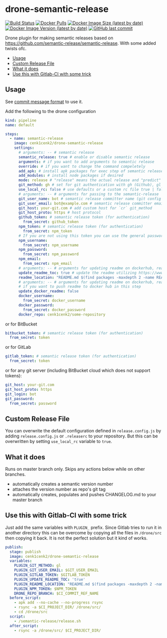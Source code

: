 # drone-semantic-release

[![Build Status](https://drone.kilic.dev/api/badges/cenk1cenk2/drone-semantic-release/status.svg)](https://drone.kilic.dev/cenk1cenk2/drone-semantic-release)
[![Docker Pulls](https://img.shields.io/docker/pulls/cenk1cenk2/drone-semantic-release)](https://hub.docker.com/repository/docker/cenk1cenk2/drone-semantic-release)
[![Docker Image Size (latest by date)](https://img.shields.io/docker/image-size/cenk1cenk2/drone-semantic-release)](https://hub.docker.com/repository/docker/cenk1cenk2/drone-semantic-release)
[![Docker Image Version (latest by date)](https://img.shields.io/docker/v/cenk1cenk2/drone-semantic-release)](https://hub.docker.com/repository/docker/cenk1cenk2/drone-semantic-release)
[![GitHub last commit](https://img.shields.io/github/last-commit/cenk1cenk2/drone-semantic-release)](https://github.com/cenk1cenk2/drone-semantic-release)

Drone plugin for making semantic releases based on https://github.com/semantic-release/semantic-release. With some added twists ofc.

<!-- toc -->

- [Usage](#usage)
- [Custom Release File](#custom-release-file)
- [What it does](#what-it-does)
- [Use this with Gitlab-CI with some trick](#use-this-with-gitlab-ci-with-some-trick)

<!-- tocstop -->

## Usage

See [commit message format](https://github.com/semantic-release/semantic-release#commit-message-format) to use it.

Add the following to the drone configuration

```yml
kind: pipeline
name: default

steps:
  - name: semantic-release
    image: cenk1cenk2/drone-semantic-release
    settings:
      # arguments: -- # semantic release
      semantic_release: true # enable or disable semantic release
      arguments: # if you want to add arguments to semantic release
      override: # if you want to change the command compeletely
      add_apk: # install apk packages for exec step of semantic release
      add_modules: # install node packages if desired
      mode: release # "release" means the actual release and "predict" means to generate the version in dry run to use it e.g. before build
      git_method: gh # set for git authentication with gh (Github), gl (GitLab), bb (BitBucket), cr (Credentials)
      use_local_rc: false # use defaults or a custom rc file true | false
      # arguments: -- # arguments for passing to the semantic-release
      git_user_name: bot # semantic release committer name (git config user.name), defaults to semantic-release
      git_user_email: bot@example.com # semantic release committer email (git config user.email)
      git_host: your-git.com # add custom host for `cr` git_method
      git_host_proto: https # host protocol
      github_token: # semantic release token (for authentication)
        from_secret: github_token
      npm_token: # semantic release token (for authentication)
        from_secret: npm_token
      # If you are not using this token you can use the general password login
      npm_username:
        from_secret: npm_username
      npm_password:
        from_secret: npm_password
      npm_email:
        from_secret: npm_email
      # arguments: -- # arguments for updating readme on dockerhub, readme_location is set from up
      update_readme_toc: true # update the readme utilizing https://www.npmjs.com/package/markdown-toc
      readme_location: "README.md $(find packages -maxdepth 2 -name README.md | paste -sd ' ')" # readme path
      # arguments: -- # arguments for updating readme on dockerhub, readme_location is set from up
      # if you want to push readme to docker hub in this step
      update_docker_readme: false
      docker_username:
        from_secret: docker_username
      docker_password:
        from_secret: docker_password
      docker_repo: cenk1cenk2/some-repository
```

or for BitBucket

```yml
bitbucket_token: # semantic release token (for authentication)
  from_secret: token
```

or for GitLab

```yml
gitlab_token: # semantic release token (for authentication)
  from_secret: token
```

or for any git server (including BitBucket cloud which does not support tokens):

```yml
git_host: your-git.com
git_host_proto: https
git_login: bot
git_password:
  from_secret: password
```

## Custom Release File

You can overwrite the default configuration defined in `release.config.js` by adding `release.config.js` or `.releaserc` to your repository. But this can be overwritten by setting `use_local_rc` variable to `true`.

## What it does

Runs on master branch only. Skips any actions below while on other branches.

- automatically creates a semantic version number
- attaches the version number as repo's git tag
- automatically creates, populates and pushes CHANGELOG.md to your master branch

## Use this with Gitlab-CI with some trick

Just add the same variables with `PLUGIN_` prefix. Since Gitlab tries to run it in another directory this can be overcome by copying all the files in `/drone/src` then copying it back. It is not the perfect solution but it kind of works.

```yml
publish:
  stage: publish
  image: cenk1cenk2/drone-semantic-release
  variables:
    PLUGIN_GIT_METHOD: gl
    PLUGIN_GIT_USER_EMAIL: $GIT_USER_EMAIL
    PLUGIN_GITLAB_TOKEN: $GITLAB_TOKEN
    PLUGIN_UPDATE_README_TOC: 'true'
    PLUGIN_README_LOCATION: "README.md $(find packages -maxdepth 2 -name README.md | paste -sd ' ')"
    PLUGIN_NPM_TOKEN: $NPM_TOKEN
    DRONE_REPO_BRANCH: $CI_COMMIT_REF_NAME
  before_script:
    - apk add --no-cache --no-progress rsync
    - rsync -a $CI_PROJECT_DIR/ /drone/src/
    - cd /drone/src
  script:
    - /semantic-release/release.sh
  after_script:
    - rsync -a /drone/src/ $CI_PROJECT_DIR/
```
